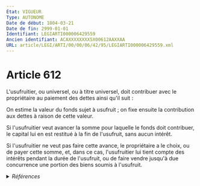 ```yaml
---
État: VIGUEUR
Type: AUTONOME
Date de début: 1804-03-21
Date de fin: 2999-01-01
Identifiant: LEGIARTI000006429559
Ancien identifiant: ACAXXXXXXXX5X00612AAXXAA
URL: article/LEGI/ARTI/00/00/06/42/95/LEGIARTI000006429559.xml
---
```


<h1>Article 612</h1>

L'usufruitier, ou universel, ou à titre universel, doit contribuer avec le
propriétaire au paiement des dettes ainsi qu'il suit :<br />

On estime la valeur du fonds sujet à usufruit ; on fixe ensuite la contribution
aux dettes à raison de cette valeur.<br />

Si l'usufruitier veut avancer la somme pour laquelle le fonds doit contribuer,
le capital lui en est restitué à la fin de l'usufruit, sans aucun intérêt.<br />

Si l'usufruitier ne veut pas faire cette avance, le propriétaire a le choix, ou
de payer cette somme, et, dans ce cas, l'usufruitier lui tient compte des
intérêts pendant la durée de l'usufruit, ou de faire vendre jusqu'à due
concurrence une portion des biens soumis à l'usufruit.


<details>
  <summary><em>Références</em></summary>

  <h2>Articles faisant référence à l'article</h2>
  
  <ul>
    <li>
      <a href="https://legal.tricoteuses.fr//redirection/LEGIARTI000006440545?vers=git&vers=legifrance">Code civil - article 1524 AUTONOME VIGUEUR, en vigueur depuis le 1966-02-01</a> CITATION source
    </li>
  </ul>
  
  <h2>Références faites par l'article</h2>
  
  <ul>
    <li>
      2999-01-01 CITATION cible <a href="https://legal.tricoteuses.fr//redirection/LEGIARTI000006440545?vers=git&vers=legifrance">Code civil - article 1524 AUTONOME VIGUEUR, en vigueur depuis le 1966-02-01</a>
    </li>
    <li>
      CODIFICATION source Loi 1804-01-30
    </li>
    <li>
      CREATION source Loi 1804-01-30 promulguée le 9 février 1804
    </li>
  </ul>
</details>
